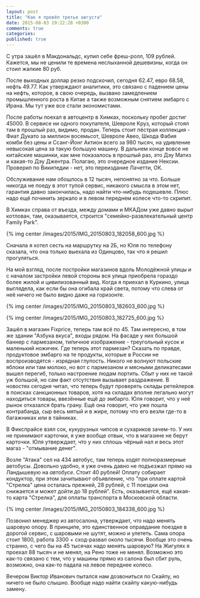 ```yaml
---
layout: post
title: "Как я провёл третье августа"
date: 2015-08-03 19:22:28 +0300
comments: true
categories: 
published: true
---
```

С утра зашёл в Макдональдс, купил себе фреш-ролл, 109 рублей. Кажется, мы не ценили те времена неслыханной дешевизны, когда он стоил жалкие 80 руб.

После выходных доллар резко подскочил, сегодня 62.47, евро 68.58, нефть 49.77. Как утверждают аналитики, это связано с падением цены на нефть, которое, в свою очередь, вызвано замедлением промышленного роста в Китае а также возможным снятием эмбарго с Ирана. Мы тут уже все стали экономистами.

После работы поехал в автоцентр в Химках, поскольку пробег достиг 45000. В сервисе ни одного покупателя, Шевроле Круз, который стоял там в прошлый раз, видимо, продан. Теперь стоит пёстрая коллекция - Фиат Дукато за миллион восемьсот, Шевроле Авео, Шкода Фабия комби без цены и Ссанг-Йонг Актион всего за 980 тысяч, на удивление невысокая цена за такую большую машину. В дальнем конце вовсе не китайские машинки, как мне показалось в прошлый раз, это Дэу Матиз и какая-то Дэу Джентра. Полагаю, это очередное издание Нексии. Проверил по Википедии - нет, это переиздание Лачетти, ОК.

Обслуживание нам обошлось в 12 тысяч, непонятно за что. Больше никогда не поеду в этот тупой сервис, никакого смысла в этом нет, гарантия давно закончилась, надо найти что-нибудь подешевле. Плюс надо ещё починить зеркало и в левом переднем колесе что-то скрипит. 

В Химках справа от въезда, между домами и МКАДом уже давно вырыт котлован, там, оказывается, строится "семейно-развлекательный центр Family Park". 

{% img center /images/2015/IMG_20150803_182058_600.jpg %}

Сначала я хотел сесть на маршрутку на 2Б, но Юля по телефону сказала, что она только выехала из Одинцово, так что я решил прогуляться.

На мой взгляд, после постройки магазинов вдоль Молодёжной улицы и c началом застройки левой стороны вся улица приобрела гораздо более жилой и цивилизованный вид. Когда я приехал в Куркино, улица выглядела, как если бы она огибала край света, потому что слева от неё ничего не было видно даже на горизонте.

{% img center /images/2015/IMG_20150803_182603_600.jpg %}

{% img center /images/2015/IMG_20150803_182725_600.jpg %}

Зашёл в магазин Fixprice, теперь там всё по 45. Там интересно, в том же здании "Азбука вкуса", входы рядом. На фасаде у них большой баннер с пармезаном, типичное изображение - треугольный кусок и маленький ножичек. Где теперь этот пармезан? Сказать по правде, продуктовое эмбарго на те продукты, которые в России не воспроизводятся - изрядная глупость. Никого не волнуют польские яблоки или там молоко, но вот с пармезаном и мясными деликатесами вышел перегиб, только настроение людам портить. Сбыт у них не такой уж большой, но сам факт отсутствия вызывает раздражение. В новостях сегодня читал, что теперь будут проверять склады ретейлеров в поисках санкционных товаров, хотя на складах вполне легально могут находиться товары, ввезённые ещё до эмбарго. Юля говорит, что у неё рынок отказался брать грану. Ещё она говорит, что уже пошла контрабанда, сыр весь мятый и в жире, потому что его везли где-то в багажниках или в тайниках.

В Фикспрайсе взял сок, кукурузных чипсов и сухариков зачем-то. У них не принимают карточки, я уже вообще отвык, что в магазине не берут карточки. Юля утверждает, что у них сплошь чёрный нал и весь этот магаз - "отмывание денег".

Возле "Атака" сел на 434 автобус, там теперь ходят полноразмерные автобусы. Довольно удобно, я уже очень давно не подъезжал прямо на Ландышевую на *автобусе*. Стоит 40 рублей! Оплату собирает кондуктор, при этом зачитывают объявление, что "при оплате картой "Стрелка" цена осталась прежней, 28 рублей, с 11 поездки она снижается и может дойти до 18 рублей". Есть, оказывается, ещё какая-то карта "Стрелка", для оплаты транспорта в Московской области.

{% img center /images/2015/IMG_20150803_184338_600.jpg %}

Позвонил менеджер из автосалона, утверждает, что надо менять шаровую опору. В принципе, это единственное оправдание поездке в дорогой сервис, с шаровыми не шутят, можно и улететь. Сама опора стоит 1800, работа 3300 + сход-развал около тысячи. Вообще это очень странно, с чего бы на 45 тысячах надо менять шаровую? На Жигулях я проехал 88 тысяч и не менял, на Рено тоже не менял. Возможно это как-то связано с тем, что у машины прямо из салона был сбит руль, возможно, она как-то падала на левое переднее колесо.

Вечером Виктор Иванович пытался нам дозвониться по Скайпу, но ничего не было слышно. Вообще надо найти скайпу какую-нибудь замену.
